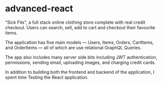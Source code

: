 # advanced-react

"Sick Fits", a full stack online clothing store complete with real credit checkout. Users can search, sell, add to cart and checkout their favourite items.

The application has five main models — Users, Items, Orders, CartItems, and OrderItems — all of which are use relational GraphQL Queries.

The app also includes many server side bits including JWT authentication, permissions, sending email, uploading images, and charging credit cards.

In addition to building both the frontend and backend of the application, I spent time Testing the React application.

